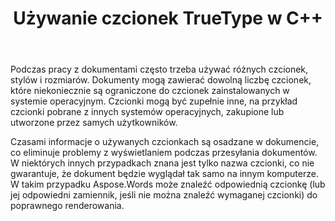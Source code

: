 ﻿---
title: Używanie czcionek TrueType w C++
second_title: Aspose.Words dla C++
articleTitle: Używanie Czcionek TrueType
linktitle: Używanie Czcionek TrueType
description: "Aspose.Words dla C++ można znaleźć odpowiednią czcionkę lub jej odpowiedni zamiennik dla prawidłowego renderowania dokumentu. Gwarantuje to, że różnica między wyświetlanym dokumentem a oryginałem jest minimalna, gdy nie ma wystarczającej ilości informacji o czcionce."
type: docs
weight: 20
url: /pl/cpp/using-truetype-fonts/
timestamp: 2024-01-27-14-07-04
---

Podczas pracy z dokumentami często trzeba używać różnych czcionek, stylów i rozmiarów. Dokumenty mogą zawierać dowolną liczbę czcionek, które niekoniecznie są ograniczone do czcionek zainstalowanych w systemie operacyjnym. Czcionki mogą być zupełnie inne, na przykład czcionki pobrane z innych systemów operacyjnych, zakupione lub utworzone przez samych użytkowników.

Czasami informacje o używanych czcionkach są osadzane w dokumencie, co eliminuje problemy z wyświetlaniem podczas przesyłania dokumentów. W niektórych innych przypadkach znana jest tylko nazwa czcionki, co nie gwarantuje, że dokument będzie wyglądał tak samo na innym komputerze. W takim przypadku Aspose.Words może znaleźć odpowiednią czcionkę (lub jej odpowiedni zamiennik, jeśli nie można znaleźć wymaganej czcionki) do poprawnego renderowania.
